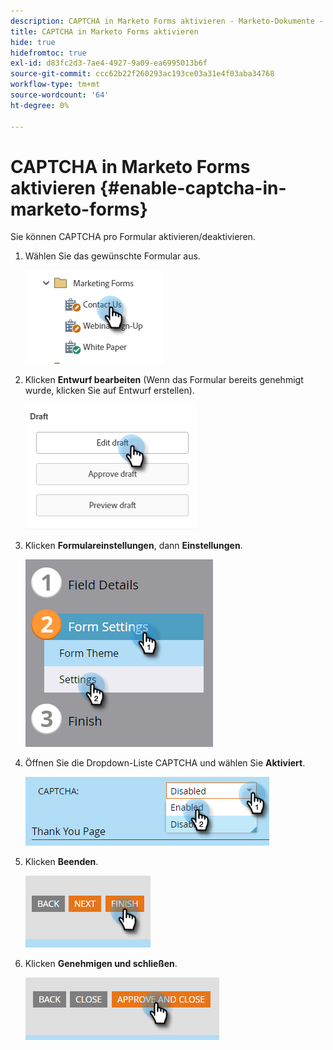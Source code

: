 ```yaml
---
description: CAPTCHA in Marketo Forms aktivieren - Marketo-Dokumente - Produktdokumentation
title: CAPTCHA in Marketo Forms aktivieren
hide: true
hidefromtoc: true
exl-id: d83fc2d3-7ae4-4927-9a09-ea6995013b6f
source-git-commit: ccc62b22f260293ac193ce03a31e4f03aba34768
workflow-type: tm+mt
source-wordcount: '64'
ht-degree: 0%

---
```


# CAPTCHA in Marketo Forms aktivieren {#enable-captcha-in-marketo-forms}

Sie können CAPTCHA pro Formular aktivieren/deaktivieren.

1. Wählen Sie das gewünschte Formular aus.

   ![](assets/enable-captcha-in-marketo-forms-1.png)

1. Klicken **Entwurf bearbeiten** (Wenn das Formular bereits genehmigt wurde, klicken Sie auf Entwurf erstellen).

   ![](assets/enable-captcha-in-marketo-forms-2.png)

1. Klicken **Formulareinstellungen**, dann **Einstellungen**.

   ![](assets/enable-captcha-in-marketo-forms-3.png)

1. Öffnen Sie die Dropdown-Liste CAPTCHA und wählen Sie **Aktiviert**.

   ![](assets/enable-captcha-in-marketo-forms-4.png)

1. Klicken **Beenden**.

   ![](assets/enable-captcha-in-marketo-forms-5.png)

1. Klicken **Genehmigen und schließen**.

   ![](assets/enable-captcha-in-marketo-forms-6.png)
